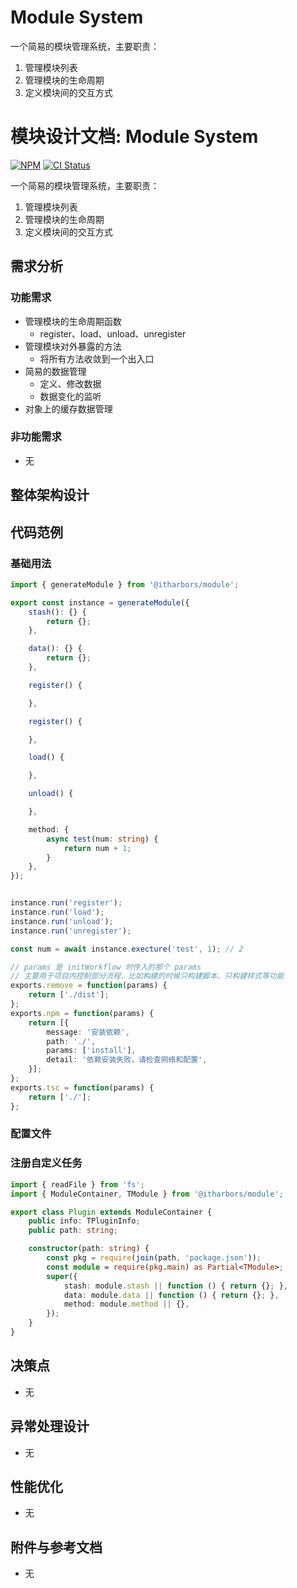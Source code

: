 # Module System

一个简易的模块管理系统，主要职责：
1. 管理模块列表
2. 管理模块的生命周期
3. 定义模块间的交互方式

# 模块设计文档: Module System

[![NPM](https://img.shields.io/npm/v/@itharbors/module)](https://www.npmjs.com/package/@itharbors/module)
[![CI Status](https://github.com/itharbors/module/actions/workflows/ci.yaml/badge.svg)](https://github.com/itharbors/module/actions/workflows/ci.yaml)

一个简易的模块管理系统，主要职责：
1. 管理模块列表
2. 管理模块的生命周期
3. 定义模块间的交互方式

## 需求分析

### 功能需求

- 管理模块的生命周期函数
    - register、load、unload、unregister
- 管理模块对外暴露的方法
    - 将所有方法收敛到一个出入口
- 简易的数据管理
    - 定义、修改数据
    - 数据变化的监听
- 对象上的缓存数据管理

### 非功能需求

- 无

## 整体架构设计

## 代码范例

### 基础用法

```ts
import { generateModule } from '@itharbors/module';

export const instance = generateModule({
    stash(): {} {
        return {};
    },

    data(): {} {
        return {};
    },

    register() {

    },

    register() {

    },

    load() {

    },

    unload() {

    },

    method: {
        async test(num: string) {
            return num + 1;
        }
    },
});


instance.run('register');
instance.run('load');
instance.run('unload');
instance.run('unregister');

const num = await instance.execture('test', 1); // 2
```

```ts
// params 是 initWorkflow 时传入的那个 params
// 主要用于项目内控制部分流程，比如构建的时候只构建脚本、只构建样式等功能
exports.remove = function(params) {
    return ['./dist'];
};
exports.npm = function(params) {
    return [{
        message: '安装依赖',
        path: './',
        params: ['install'],
        detail: '依赖安装失败，请检查网络和配置',
    }];
};
exports.tsc = function(params) {
    return ['./'];
};
```

### 配置文件

### 注册自定义任务

```ts
import { readFile } from 'fs';
import { ModuleContainer, TModule } from '@itharbors/module';

export class Plugin extends ModuleContainer {
    public info: TPluginInfo;
    public path: string;

    constructor(path: string) {
        const pkg = require(join(path, 'package.json'));
        const module = require(pkg.main) as Partial<TModule>;
        super({
            stash: module.stash || function () { return {}; },
            data: module.data || function () { return {}; },
            method: module.method || {},
        });
    }
}
```

## 决策点

- 无

## 异常处理设计

- 无

## 性能优化

- 无

## 附件与参考文档

- 无